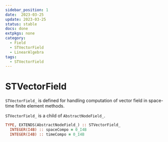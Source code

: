 ```yaml
---
sidebar_position: 1
date:  2023-03-25
update: 2023-03-25
status: stable
docs: done
extpkgs: none
category:
  - Field
  - STVectorField
  - LinearAlgebra
tags:
  - STVectorField
---
```


# STVectorField

`STVectorField_` is defined for handling computation of vector field in space-time finite element methods.

`STVectorField_` is a child of `AbstractNodeField_`.

```fortran
TYPE, EXTENDS(AbstractNodeField_) :: STVectorField_
  INTEGER(I4B) :: spaceCompo = 0_I4B
  INTEGER(I4B) :: timeCompo = 0_I4B
```
